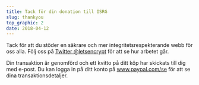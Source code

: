 ```yaml
---
title: Tack för din donation till ISRG
slug: thankyou
top_graphic: 2
date: 2018-04-12
---
```


Tack för att du stöder en säkrare och mer integritetsrespekterande webb för oss alla. Följ oss på [Twitter @letsencrypt](https://twitter.com/letsencrypt) för att se hur arbetet går.

Din transaktion är genomförd och ett kvitto på ditt köp har skickats till dig med e-post. Du kan logga in på ditt konto på <a href="https://www.paypal.com/se">www.paypal.com/se</a> för att se dina transaktionsdetaljer.
